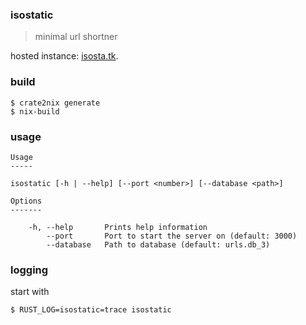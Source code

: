 ### isostatic

> minimal url shortner

hosted instance: [isosta.tk](https://isosta.tk).

### build

```
$ crate2nix generate
$ nix-build
```

### usage

```
Usage
-----

isostatic [-h | --help] [--port <number>] [--database <path>]

Options
-------

    -h, --help       Prints help information
        --port       Port to start the server on (default: 3000)
        --database   Path to database (default: urls.db_3)
```

### logging

start with

```shell
$ RUST_LOG=isostatic=trace isostatic
```
